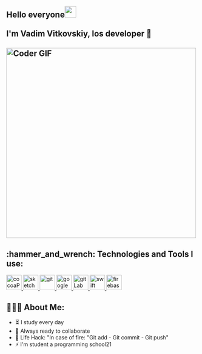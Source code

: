 <h2 align="left">
 <abc>
  <br>Hello everyone<img src="https://user-images.githubusercontent.com/42378118/110234147-e3259600-7f4e-11eb-95be-0c4047144dea.gif" width="30"><br>
  <br> I'm Vadim Vitkovskiy, Ios developer <br>
  <br>
    <img src="https://2.bp.blogspot.com/-EigcASB5K7I/W574Trz5taI/AAAAAAAAAPE/2ighmFLXWc4T6y8jobY_LoBqui0SuI6AwCLcBGAs/s640/Kellan%252BAt%252BWork.gif" alt="Coder GIF" width="500">
 </abc>
</h2> 
<h2 align="left">:hammer_and_wrench: Technologies and Tools I use:</h2>
<p align="left">
 <a href="https://cocoapods.org/" target="_blank"> <img src="https://cdn.iconscout.com/icon/free/png-128/cocoapods-283067.png" alt="cocoaPods" width="40" height="40"/> </a>
<a href="https://www.sketch.com/" target="_blank"> <img src="https://upload.wikimedia.org/wikipedia/commons/thumb/5/59/Sketch_Logo.svg/2267px-Sketch_Logo.svg.png" alt="sketch" width="40" height="40"/> </a>
<a href="https://git-scm.com/" target="_blank"> <img src="https://www.vectorlogo.zone/logos/git-scm/git-scm-icon.svg" alt="git" width="40" height="40"/> </a>
<a href="https://cloud.google.com/" target="_blank"> <img src="https://www.vectorlogo.zone/logos/google_cloud/google_cloud-icon.svg" alt="google cloud" width="40" height="40"/> </a>
<a href="https://about.gitlab.com/" target="_blank"> <img src="https://2ch.hk/b/arch/2021-08-31/src/253603616/16303892246141.png" alt="gitLab" width="40" height="40"/> </a>
 <a href="https://www.apple.com/ru/swift/" target="_blank"> <img src="https://www.clipartmax.com/png/full/188-1887633_bird-logo-vector-2-buy-clip-art-swift-logo.png" alt="swift" width="40" height="40"/> </a>
 <a href="https://firebase.google.com/" target="_blank"> <img src="https://www.vectorlogo.zone/logos/firebase/firebase-icon.svg" alt="firebase" width="40" height="40"/> </a>
    </p>

<h2 align="left">👨🏻‍💻 About Me:</h2>

- :hourglass_flowing_sand: I study every day
- :rocket: Always ready to collaborate
- :dart: Life Hack: "In case of fire: "Git add - Git commit - Git push" 
- :zap: I'm student a programming school21
